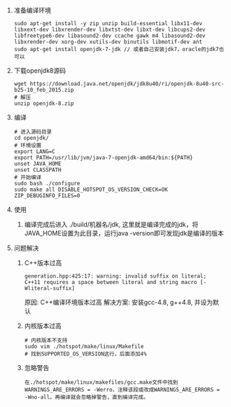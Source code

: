 1. 准备编译环境  

    ```shell
    sudo apt-get install -y zip unzip build-essential libx11-dev libxext-dev libxrender-dev libxtst-dev libxt-dev libcups2-dev libfreetype6-dev libasound2-dev ccache gawk m4 libasound2-dev  libxrender-dev xorg-dev xutils-dev binutils libmotif-dev ant
    sudo apt-get install openjdk-7-jdk // 或者自己安装jdk7，oracle的jdk7也可以
    ```
    
2. 下载openjdk8源码

    ```shell
    wget https://download.java.net/openjdk/jdk8u40/ri/openjdk-8u40-src-b25-10_feb_2015.zip
    # 解压
    unzip openjdk-8.zip
    ```
    
3. 编译
    
    ```shell
    # 进入源码目录
    cd openjdk/
    # 环境设置
    export LANG=C
    export PATH=/usr/lib/jvm/java-7-openjdk-amd64/bin:${PATH}
    unset JAVA_HOME
    unset CLASSPATH
    # 开始编译
    sudo bash ./configure 
    sudo make all DISABLE_HOTSPOT_OS_VERSION_CHECK=OK ZIP_DEBUGINFO_FILES=0
    ```
    
4. 使用
    1. 编译完成后进入 ./build/机器名/jdk, 这里就是编译完成的jdk，将JAVA_HOME设置为此目录，运行java -version即可发现jdk是编译的版本      
    
    
5. 问题解决
    
    1. C++版本过高
    
        ```
        generation.hpp:425:17: warning: invalid suffix on literal; C++11 requires a space between literal and string macro [-Wliteral-suffix]
        ```
        原因: C++编译环境版本过高
        解决方案: 安装gcc-4.8, g++4.8, 并设为默认 
        
    2. 内核版本过高
    
        ```
        # 内核版本不支持
        sudo vim ./hotspot/make/linux/Makefile
        # 找到SUPPORTED_OS_VERSION这行，后面添加4%
        ```
        
    3. 忽略警告
    
        ```
        在./hotspot/make/linux/makefiles/gcc.make文件中找到WARNINGS_ARE_ERRORS = -Werro，注释该段或改成WARNINGS_ARE_ERRORS = -Wno-all。再编译就会忽略掉警告，直到编译完成。
        ```
    
    